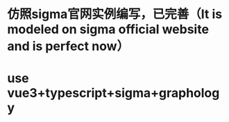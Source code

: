# 仿照sigma官网实例编写，已完善（It is modeled on sigma official website and is perfect now）
# use vue3+typescript+sigma+graphology
